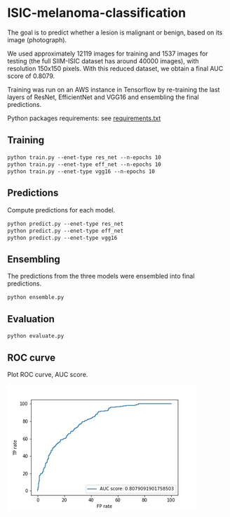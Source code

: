 # ISIC-melanoma-classification

The goal is to predict whether a lesion is malignant or benign, based on its image (photograph).

We used approximately 12119 images for training and 1537 images for testing (the full SIIM-ISIC dataset has around 40000 images),
with resolution 150x150 pixels.
With this reduced dataset, we obtain a final AUC score of 0.8079.

Training was run on an AWS instance in Tensorflow by re-training the last layers of ResNet, EfficientNet and VGG16 and ensembling the final predictions.

Python packages requirements: see [requirements.txt](requirements.txt)

## Training

```
python train.py --enet-type res_net --n-epochs 10
python train.py --enet-type eff_net --n-epochs 10
python train.py --enet-type vgg16 --n-epochs 10
```

## Predictions
Compute predictions for each model. 

```
python predict.py --enet-type res_net 
python predict.py --enet-type eff_net
python predict.py --enet-type vgg16
```

## Ensembling
The predictions from the three models were ensembled into final predictions.

```
python ensemble.py
```

## Evaluation

```
python evaluate.py
```

## ROC curve
Plot ROC curve, AUC score.

![ROC curve of the final model](results/plots/roc_curve.jpg)
